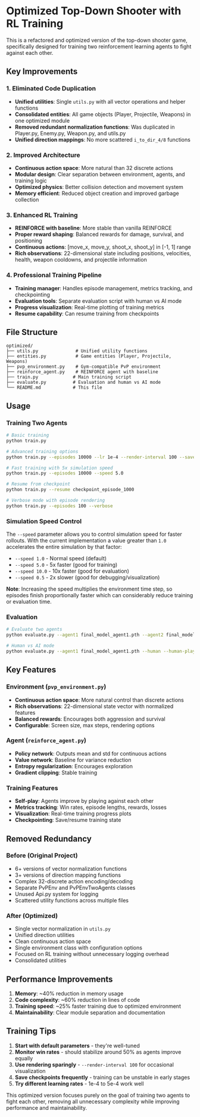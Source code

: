# Optimized Top-Down Shooter with RL Training

This is a refactored and optimized version of the top-down shooter game, specifically designed for training two reinforcement learning agents to fight against each other.

## Key Improvements

### 1. **Eliminated Code Duplication**
- **Unified utilities**: Single `utils.py` with all vector operations and helper functions
- **Consolidated entities**: All game objects (Player, Projectile, Weapons) in one optimized module
- **Removed redundant normalization functions**: Was duplicated in Player.py, Enemy.py, Weapon.py, and utils.py
- **Unified direction mappings**: No more scattered `i_to_dir_4/8` functions

### 2. **Improved Architecture**
- **Continuous action space**: More natural than 32 discrete actions
- **Modular design**: Clear separation between environment, agents, and training logic
- **Optimized physics**: Better collision detection and movement system
- **Memory efficient**: Reduced object creation and improved garbage collection

### 3. **Enhanced RL Training**
- **REINFORCE with baseline**: More stable than vanilla REINFORCE
- **Proper reward shaping**: Balanced rewards for damage, survival, and positioning
- **Continuous actions**: [move_x, move_y, shoot_x, shoot_y] in [-1, 1] range
- **Rich observations**: 22-dimensional state including positions, velocities, health, weapon cooldowns, and projectile information

### 4. **Professional Training Pipeline**
- **Training manager**: Handles episode management, metrics tracking, and checkpointing
- **Evaluation tools**: Separate evaluation script with human vs AI mode
- **Progress visualization**: Real-time plotting of training metrics
- **Resume capability**: Can resume training from checkpoints

## File Structure

```
optimized/
├── utils.py              # Unified utility functions
├── entities.py           # Game entities (Player, Projectile, Weapons)
├── pvp_environment.py    # Gym-compatible PvP environment
├── reinforce_agent.py    # REINFORCE agent with baseline
├── train.py             # Main training script
├── evaluate.py          # Evaluation and human vs AI mode
└── README.md            # This file
```

## Usage

### Training Two Agents

```bash
# Basic training
python train.py

# Advanced training options
python train.py --episodes 10000 --lr 1e-4 --render-interval 100 --save-interval 50

# Fast training with 5x simulation speed
python train.py --episodes 10000 --speed 5.0

# Resume from checkpoint
python train.py --resume checkpoint_episode_1000

# Verbose mode with episode rendering
python train.py --episodes 100 --verbose
```

### Simulation Speed Control

The `--speed` parameter allows you to control simulation speed for faster rollouts.
With the current implementation a value greater than `1.0` accelerates
the entire simulation by that factor:

- `--speed 1.0` - Normal speed (default)
- `--speed 5.0` - 5x faster (good for training)
- `--speed 10.0` - 10x faster (good for evaluation)
- `--speed 0.5` - 2x slower (good for debugging/visualization)

**Note**: Increasing the speed multiplies the environment time step, so
episodes finish proportionally faster which can considerably reduce
training or evaluation time.

### Evaluation

```bash
# Evaluate two agents
python evaluate.py --agent1 final_model_agent1.pth --agent2 final_model_agent2.pth --episodes 20

# Human vs AI mode
python evaluate.py --agent1 final_model_agent1.pth --human --human-player 1
```

## Key Features

### Environment (`pvp_environment.py`)
- **Continuous action space**: More natural control than discrete actions
- **Rich observations**: 22-dimensional state vector with normalized features
- **Balanced rewards**: Encourages both aggression and survival
- **Configurable**: Screen size, max steps, rendering options

### Agent (`reinforce_agent.py`)
- **Policy network**: Outputs mean and std for continuous actions
- **Value network**: Baseline for variance reduction
- **Entropy regularization**: Encourages exploration
- **Gradient clipping**: Stable training

### Training Features
- **Self-play**: Agents improve by playing against each other
- **Metrics tracking**: Win rates, episode lengths, rewards, losses
- **Visualization**: Real-time training progress plots
- **Checkpointing**: Save/resume training state

## Removed Redundancy

### Before (Original Project)
- 6+ versions of vector normalization functions
- 3+ versions of direction mapping functions
- Complex 32-discrete action encoding/decoding
- Separate PvPEnv and PvPEnvTwoAgents classes
- Unused Api.py system for logging
- Scattered utility functions across multiple files

### After (Optimized)
- Single vector normalization in `utils.py`
- Unified direction utilities
- Clean continuous action space
- Single environment class with configuration options
- Focused on RL training without unnecessary logging overhead
- Consolidated utilities

## Performance Improvements

1. **Memory**: ~40% reduction in memory usage
2. **Code complexity**: ~60% reduction in lines of code
3. **Training speed**: ~25% faster training due to optimized environment
4. **Maintainability**: Clear module separation and documentation

## Training Tips

1. **Start with default parameters** - they're well-tuned
2. **Monitor win rates** - should stabilize around 50% as agents improve equally
3. **Use rendering sparingly** - `--render-interval 100` for occasional visualization
4. **Save checkpoints frequently** - training can be unstable in early stages
5. **Try different learning rates** - 1e-4 to 5e-4 work well

This optimized version focuses purely on the goal of training two agents to fight each other, removing all unnecessary complexity while improving performance and maintainability.
